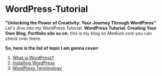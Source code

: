# WordPress-Tutorial
**"Unlocking the Power of Creativity: Your Journey Through WordPress"**  
Let's dive into my WordPress Tutorial.
**WordPress Tutorial: Creating Your Own Blog, Portfolio site so on.** this is my blog on Medium.com 
you can check over there.

**So, here is the list of topic I am gonna cover**r 
1. [What is WordPress?](https://medium.com/@hope_16/wordpress-tutorial-creating-your-own-blog-portfolio-site-so-on-e230ff1b1793)
2. [Installing WordPress](https://medium.com/@hope_16/wordpress-tutorial-creating-your-own-blog-portfolio-site-so-on-e230ff1b1793)
3. [WordPress Terminology](https://medium.com/@hope_16/wordpress-terminology-6cfcf20a6fa4)
